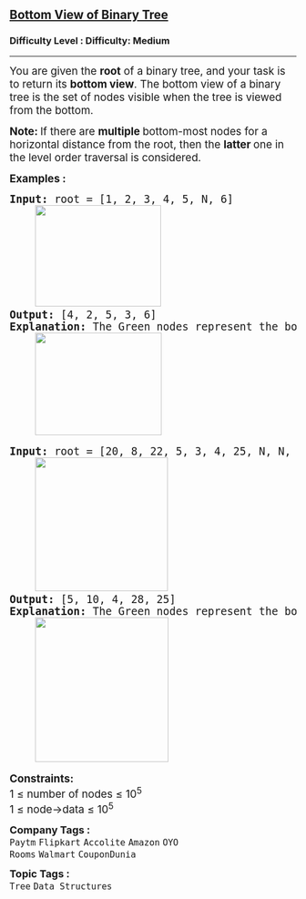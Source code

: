 <h2><a href="https://www.geeksforgeeks.org/problems/bottom-view-of-binary-tree/1?_gl=1*17l0ue5*_up*MQ..*_gs*MQ..&gclid=Cj0KCQjw0Y3HBhCxARIsAN7931U2TlC6vPr3zWrrrh29nySXpa-PfOmWrGJmJw1wSrkkfOtZvqjVNikaAtobEALw_wcB&gbraid=0AAAAAC9yBkBNagixcHmPByRV6--qj_ENx">Bottom View of Binary Tree</a></h2><h3>Difficulty Level : Difficulty: Medium</h3><hr><div class="problems_problem_content__Xm_eO"><p><span style="font-size: 18.6667px;">You are given the <strong>root</strong> of a binary tree, and your task is to return its <strong>bottom view</strong>.&nbsp;The bottom view of a binary tree is the set of nodes visible when the tree is viewed from the bottom.</span></p>
<p><span style="font-size: 14pt;"><strong>Note: </strong>If there are <strong>multiple </strong>bottom-most nodes for a horizontal distance from the root, then the <strong>latter </strong>one in the level order traversal is considered.</span></p>
<p><span style="font-size: 14pt;"><strong>Examples :</strong></span></p>
<pre><span style="font-size: 14pt;"><strong>Input: </strong>root = [1, 2, 3, 4, 5, N, 6]<br>    <img src="https://media.geeksforgeeks.org/img-practice/prod/addEditProblem/912663/Web/Other/blobid2_1759760218.jpg" width="221" height="178"><br><strong>Output: </strong>[4, 2, 5, 3, 6]<br></span><span style="font-size: 14pt;"><strong style="font-size: 14pt;">Explanation: </strong><span style="font-size: 18.6667px;">The Green nodes represent the bottom view of below binary tree.<br>    <img style="font-family: -apple-system, BlinkMacSystemFont, 'Segoe UI', Roboto, Oxygen, Ubuntu, Cantarell, 'Open Sans', 'Helvetica Neue', sans-serif;" src="https://media.geeksforgeeks.org/img-practice/prod/addEditProblem/912663/Web/Other/blobid3_1759760226.jpg" width="222" height="180"></span><span style="font-size: 14pt;"><br></span></span></pre>
<pre><span style="font-size: 14pt;"><strong style="font-size: 14pt;">Input: </strong><span style="font-size: 14pt;">root = [20, 8, 22, 5, 3, 4, 25, N, N, 10, 14, N, N, 28, N]<br>    <img src="https://media.geeksforgeeks.org/img-practice/prod/addEditProblem/912663/Web/Other/blobid0_1759760166.jpg" width="233" height="235"><br></span><strong style="font-size: 14pt;">Output: </strong><span style="font-size: 14pt;">[5, 10, 4, 28, 25]<br></span><strong style="font-size: 14pt;">Explanation: </strong><span style="font-size: 18.6667px;">The Green nodes represent the bottom view of below binary tree.<br></span><span style="font-size: 14pt;">    <img src="https://media.geeksforgeeks.org/img-practice/prod/addEditProblem/912663/Web/Other/blobid1_1759760190.jpg" width="234" height="254"></span></span></pre>
<p><span style="font-size: 14pt;"><strong>Constraints:</strong><br>1 ≤ number of nodes ≤ 10<sup>5</sup><br>1 ≤ node-&gt;data ≤ 10<sup>5</sup></span></p></div><p><span style=font-size:18px><strong>Company Tags : </strong><br><code>Paytm</code>&nbsp;<code>Flipkart</code>&nbsp;<code>Accolite</code>&nbsp;<code>Amazon</code>&nbsp;<code>OYO Rooms</code>&nbsp;<code>Walmart</code>&nbsp;<code>CouponDunia</code>&nbsp;<br><p><span style=font-size:18px><strong>Topic Tags : </strong><br><code>Tree</code>&nbsp;<code>Data Structures</code>&nbsp;